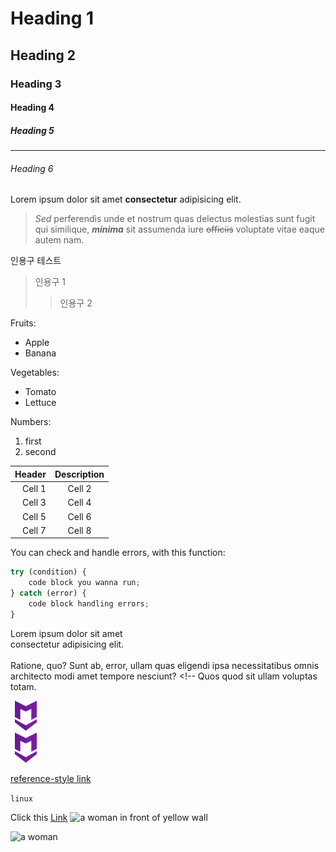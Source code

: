 # Heading 1
## Heading 2
### Heading 3
#### Heading 4
##### Heading 5
---
###### Heading 6

Lorem ipsum dolor sit amet **consectetur** adipisicing elit.  
> *Sed* perferendis unde et nostrum quas delectus molestias sunt fugit qui similique, **_minima_** sit assumenda iure ~~officiis~~ voluptate vitae eaque autem nam.

인용구 테스트
> 인용구 1
>> 인용구 2

Fruits:
* Apple
* Banana

Vegetables:
- Tomato
- Lettuce

Numbers:
1. first
2. second

|Header|Description|
|--:|:--:|
|Cell 1|Cell 2|
|Cell 3|Cell 4|
|Cell 5|Cell 6|
|Cell 7|Cell 8|

You can check and handle errors, with this function:  
```javascript
try (condition) {
    code block you wanna run;
} catch (error) {
    code block handling errors;
}
```

Lorem ipsum dolor sit amet<br>
consectetur adipisicing elit.
<br/><br/>
Ratione, quo? Sunt ab, error, ullam quas eligendi ipsa necessitatibus omnis architecto modi amet tempore nesciunt? <!-- Quos quod sit ullam voluptas totam.


![sample](https://github.com/adam-p/markdown-here/raw/master/src/common/images/icon48.png)  
![sample][logo]

[reference-style link][1]

`linux`

Click this [Link](http://localhost:3000)
![a woman in front of yellow wall](https://fastly.picsum.photos/id/855/1920/1080.jpg?hmac=sMaZsOjcBXkd70MROB6HlWWN7XpbuXMkPFTfboQ_mqA )

<img src="https://fastly.picsum.photos/id/855/1920/1080.jpg?hmac=sMaZsOjcBXkd70MROB6HlWWN7XpbuXMkPFTfboQ_mqA" width=50% alt="a woman">

[1]: https://github.com
[logo]: https://github.com/adam-p/markdown-here/raw/master/src/common/images/icon48.png
